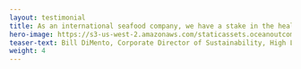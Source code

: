 ```yaml
---
layout: testimonial
title: As an international seafood company, we have a stake in the health of global fisheries. O2 helps us develop strategies to work with local seafood suppliers and fisheries to make practical, on-the-water improvements.
hero-image: https://s3-us-west-2.amazonaws.com/staticassets.oceanoutcomes.org/hero+photos/hokkaidosuccesshero.jpg
teaser-text: Bill DiMento, Corporate Director of Sustainability, High Liner Foods
weight: 4
---
```

